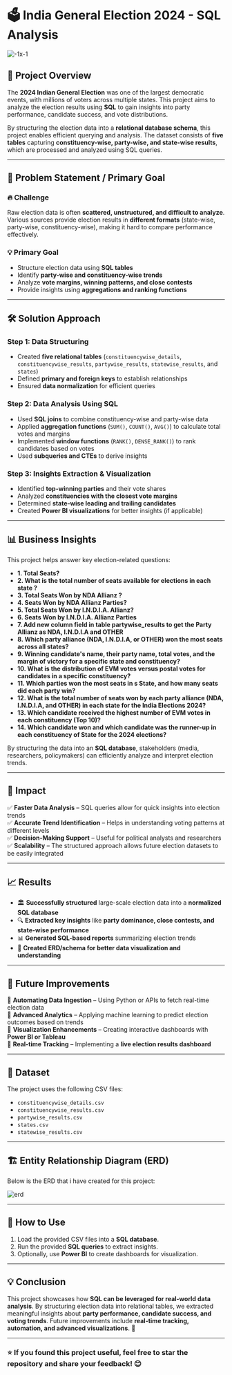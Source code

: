 # 🗳️ India General Election 2024 - SQL Analysis  
![-1x-1](https://github.com/user-attachments/assets/60fa75ac-ccf5-488c-be6c-142f81d1185a)


## 📌 Project Overview  
The **2024 Indian General Election** was one of the largest democratic events, with millions of voters across multiple states. This project aims to analyze the election results using **SQL** to gain insights into party performance, candidate success, and vote distributions.  

By structuring the election data into a **relational database schema**, this project enables efficient querying and analysis. The dataset consists of **five tables** capturing **constituency-wise, party-wise, and state-wise results**, which are processed and analyzed using SQL queries.  

---

## 🎯 Problem Statement / Primary Goal  
### 🔥 Challenge  
Raw election data is often **scattered, unstructured, and difficult to analyze**. Various sources provide election results in **different formats** (state-wise, party-wise, constituency-wise), making it hard to compare performance effectively.  

### 💡 Primary Goal  
- Structure election data using **SQL tables**  
- Identify **party-wise and constituency-wise trends**  
- Analyze **vote margins, winning patterns, and close contests**  
- Provide insights using **aggregations and ranking functions**  

---

## 🛠 Solution Approach  
### **Step 1: Data Structuring**  
- Created **five relational tables** (`constituencywise_details`, `constituencywise_results`, `partywise_results`, `statewise_results`, and `states`)  
- Defined **primary and foreign keys** to establish relationships  
- Ensured **data normalization** for efficient queries  

### **Step 2: Data Analysis Using SQL**  
- Used **SQL joins** to combine constituency-wise and party-wise data  
- Applied **aggregation functions** (`SUM()`, `COUNT()`, `AVG()`) to calculate total votes and margins  
- Implemented **window functions** (`RANK()`, `DENSE_RANK()`) to rank candidates based on votes  
- Used **subqueries and CTEs** to derive insights  

### **Step 3: Insights Extraction & Visualization**  
- Identified **top-winning parties** and their vote shares  
- Analyzed **constituencies with the closest vote margins**  
- Determined **state-wise leading and trailing candidates**  
- Created **Power BI visualizations** for better insights (if applicable)  

---

## 📊 Business Insights  
This project helps answer key election-related questions:  
-  **1.	Total Seats?**  
-  **2.	What is the total number of seats available for elections in each state ?**  
-  **3.	Total Seats Won by NDA Allianz ?**  
-  **4.	Seats Won by NDA Allianz Parties?**  
-  **5.	Total Seats Won by I.N.D.I.A. Allianz?**
-  **6.	Seats Won by I.N.D.I.A. Allianz Parties**  
-  **7.	Add new column field in table partywise_results to get the Party Allianz as NDA, I.N.D.I.A and OTHER**  
-  **8.	Which party alliance (NDA, I.N.D.I.A, or OTHER) won the most seats across all states?**  
-  **9.	Winning candidate's name, their party name, total votes, and the margin of victory for a specific state and constituency?**
-  **10. What is the distribution of EVM votes versus postal votes for candidates in a specific constituency?**
-  **11.	 Which parties won the most seats in s State, and how many seats did each party win?**  
- **12.	What is the total number of seats won by each party alliance (NDA, I.N.D.I.A, and OTHER) in each state for the India Elections 2024?**  
-  **13. Which candidate received the highest number of EVM votes in each constituency (Top 10)?**  
-  **14.	Which candidate won and which candidate was the runner-up in each constituency of State for the 2024 elections?**  

By structuring the data into an **SQL database**, stakeholders (media, researchers, policymakers) can efficiently analyze and interpret election trends.  

---

## 🚀 Impact  
✅ **Faster Data Analysis** – SQL queries allow for quick insights into election trends  
✅ **Accurate Trend Identification** – Helps in understanding voting patterns at different levels  
✅ **Decision-Making Support** – Useful for political analysts and researchers  
✅ **Scalability** – The structured approach allows future election datasets to be easily integrated  

---

## 📈 Results  
- 🏛️ **Successfully structured** large-scale election data into a **normalized SQL database**  
- 🔍 **Extracted key insights** like **party dominance, close contests, and state-wise performance**  
- 📊 **Generated SQL-based reports** summarizing election trends  
- 🎯 **Created ERD/schema for better data visualization and understanding**  

---

## 🔮 Future Improvements  
📌 **Automating Data Ingestion** – Using Python or APIs to fetch real-time election data  
📌 **Advanced Analytics** – Applying machine learning to predict election outcomes based on trends  
📌 **Visualization Enhancements** – Creating interactive dashboards with **Power BI or Tableau**  
📌 **Real-time Tracking** – Implementing a **live election results dashboard**  

---

## 📂 Dataset  
The project uses the following CSV files:  
- `constituencywise_details.csv`  
- `constituencywise_results.csv`  
- `partywise_results.csv`  
- `states.csv`  
- `statewise_results.csv`  

---

## 🏗️ Entity Relationship Diagram (ERD)  
Below is the ERD that i have created for this project:

![erd](https://github.com/user-attachments/assets/88791e63-02d5-4c1c-85ab-efc3953225fb)



---

## 📝 How to Use  
1. Load the provided CSV files into a **SQL database**.  
2. Run the provided **SQL queries** to extract insights.  
3. Optionally, use **Power BI** to create dashboards for visualization.  

---

## 💡 Conclusion  
This project showcases how **SQL can be leveraged for real-world data analysis**. By structuring election data into relational tables, we extracted meaningful insights about **party performance, candidate success, and voting trends**. Future improvements include **real-time tracking, automation, and advanced visualizations**. 🚀  

---

### ⭐ If you found this project useful, feel free to **star** the repository and share your feedback! 😊  
